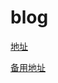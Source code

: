 # blog

<a href="http://blog.liquewu.tk/" target="_blank">地址</a>

<a href="https://blog.liquewu.workers.dev/" target="_blank">备用地址</a>
